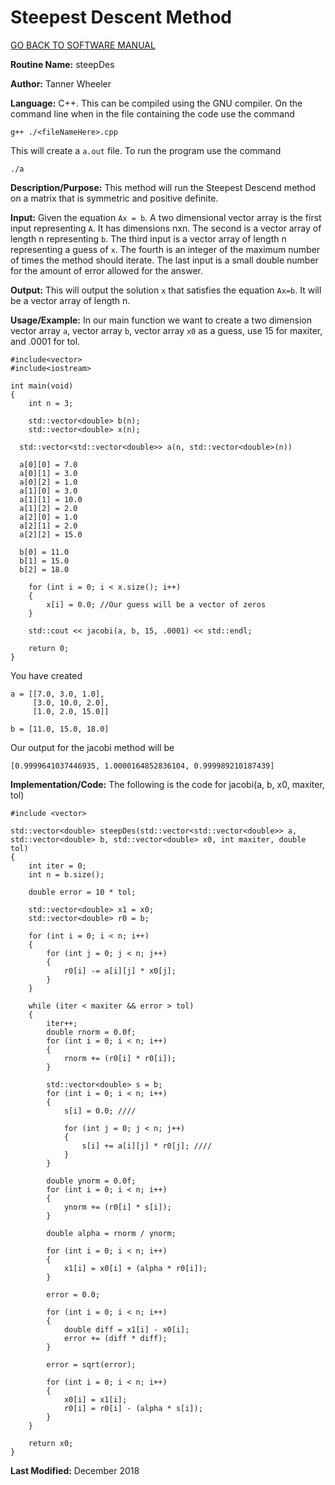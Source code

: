 # Steepest Descent Method

[GO BACK TO SOFTWARE MANUAL](https://tannerwheeler.github.io/math4610/softwareManual/softwareManual)

**Routine Name:** steepDes

**Author:** Tanner Wheeler

**Language:** C++.  This can be compiled using the GNU compiler.  On the command line when in the file containing the code use the command
```
g++ ./<fileNameHere>.cpp 
```
This will create a `a.out` file.  To run the program use the command
```
./a
```

**Description/Purpose:** This method will run the Steepest Descend method on a matrix that is symmetric and positive definite.

**Input:** Given the equation `Ax = b`.  A two dimensional vector array is the first input representing `A`.  It has dimensions nxn.  The second is a vector array of length n representing `b`. The third input is a vector array of length n representing a guess of `x`.  The fourth is an integer of the maximum number of times the method should iterate.  The last input is a small double number for the amount of error allowed for the answer.

**Output:** This will output the solution `x` that satisfies the equation `Ax=b`.  It will be a vector array of length n.

**Usage/Example:**
In our main function we want to create a two dimension vector array `a`, vector array `b`, vector array `x0` as a guess, use 15 for maxiter, and .0001 for tol.

```
#include<vector>
#include<iostream>

int main(void)
{
	int n = 3;

	std::vector<double> b(n);
	std::vector<double> x(n);

  std::vector<std::vector<double>> a(n, std::vector<double>(n))

  a[0][0] = 7.0
  a[0][1] = 3.0
  a[0][2] = 1.0
  a[1][0] = 3.0
  a[1][1] = 10.0
  a[1][2] = 2.0
  a[2][0] = 1.0
  a[2][1] = 2.0
  a[2][2] = 15.0

  b[0] = 11.0
  b[1] = 15.0
  b[2] = 18.0
  
	for (int i = 0; i < x.size(); i++)
	{
		x[i] = 0.0; //Our guess will be a vector of zeros
	}

	std::cout << jacobi(a, b, 15, .0001) << std::endl;

	return 0;
}  
```
You have created 
```
a = [[7.0, 3.0, 1.0],
     [3.0, 10.0, 2.0],
     [1.0, 2.0, 15.0]]
     
b = [11.0, 15.0, 18.0]
```
Our output for the jacobi method will be
```
[0.9999641037446935, 1.0000164852836104, 0.999989210187439]
```


**Implementation/Code:** The following is the code for jacobi(a, b, x0, maxiter, tol)
```
#include <vector>

std::vector<double> steepDes(std::vector<std::vector<double>> a, std::vector<double> b, std::vector<double> x0, int maxiter, double tol)
{
	int iter = 0;
	int n = b.size();

	double error = 10 * tol;

	std::vector<double> x1 = x0;
	std::vector<double> r0 = b;

	for (int i = 0; i < n; i++)
	{	
		for (int j = 0; j < n; j++)
		{
			r0[i] -= a[i][j] * x0[j];
		}
	}

	while (iter < maxiter && error > tol)
	{
		iter++;
		double rnorm = 0.0f;
		for (int i = 0; i < n; i++)
		{
			rnorm += (r0[i] * r0[i]);
		}

		std::vector<double> s = b;
		for (int i = 0; i < n; i++)
		{
			s[i] = 0.0; ////

			for (int j = 0; j < n; j++)
			{
				s[i] += a[i][j] * r0[j]; ////
			}
		}

		double ynorm = 0.0f;
		for (int i = 0; i < n; i++)
		{
			ynorm += (r0[i] * s[i]);
		}

		double alpha = rnorm / ynorm;

		for (int i = 0; i < n; i++)
		{
			x1[i] = x0[i] + (alpha * r0[i]);
		}

		error = 0.0;

		for (int i = 0; i < n; i++)
		{
			double diff = x1[i] - x0[i];
			error += (diff * diff);
		}

		error = sqrt(error);

		for (int i = 0; i < n; i++)
		{
			x0[i] = x1[i];
			r0[i] = r0[i] - (alpha * s[i]);
		}
	}

	return x0;
}
```

**Last Modified:** December 2018
